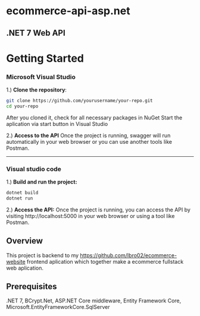 # ecommerce-api-asp.net
## .NET 7 Web API
# Getting Started
### Microsoft Visual Studio

1.) **Clone the repository**:

   ```bash
   git clone https://github.com/yourusername/your-repo.git
   cd your-repo
   ```
   After you cloned it, check for all necessary packages in NuGet
   Start the aplication via start button in Visual Studio

2.) **Access to the API**
   Once the project is running, swagger will run automatically in your web browser or you can use another tools like Postman.
  
----------------------------------------------------------------

### Visual studio code

1.) **Build and run the project:**
   ```bash
   dotnet build
   dotnet run
   ```
2.) **Access the API:**
Once the project is running, you can access the API by visiting http://localhost:5000 in your web browser or using a tool like Postman.

## Overview

This project is backend to my https://github.com/Ibro02/ecommerce-website frontend aplication which together make a ecommerce fullstack web aplication. 

## Prerequisites

.NET 7, BCrypt.Net, ASP.NET Core middleware, Entity Framework Core, Microsoft.EntityFrameworkCore.SqlServer
